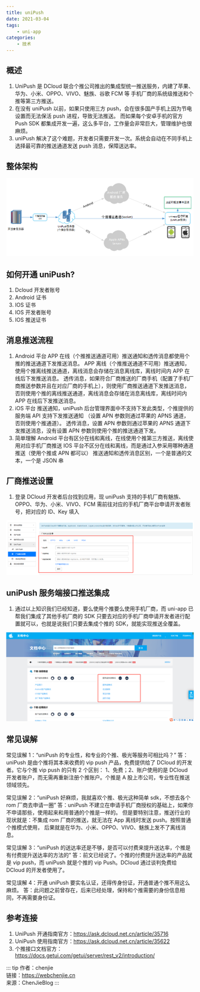 ```yaml
---
title: uniPush
date: 2021-03-04
tags:
    - uni-app
categories:
    - 技术
---
```


## 概述

1. UniPush 是 DCloud 联合个推公司推出的集成型统一推送服务，内建了苹果、华为、小米、OPPO、VIVO、魅族、谷歌 FCM 等
   手机厂商的系统级推送和个推等第三方推送。
2. 在没有 uniPush 以前，如果只使用三方 push，会在很多国产手机上因为节电设置而无法保活 push 进程，导致无法推送。
   而如果每个安卓手机的官方 Push SDK 都集成开发一遍，这么多平台，工作量会非常巨大，管理维护也很麻烦。
3. uniPush 解决了这个难题，开发者只需要开发一次。系统会自动在不同手机上选择最可靠的推送通道发送 push 消息，保障送达率。

## 整体架构

![整体架构](/image/blogs/技术/20210304/blogs-技术-20210304-1.png)

## 如何开通 uniPush?

1. Dcloud 开发者账号
2. Android 证书
3. IOS 证书
4. IOS 开发者账号
5. IOS 推送证书

## 消息推送流程

1. Android 平台
   APP 在线（个推推送通道可用）推送通知和透传消息都使用个推的推送通道下发推送消息。
   APP 离线（个推推送通道不可用）推送通知，使用个推离线推送通道，离线消息会存储在消息离线库，离线时间内 APP 在线后下发推送消息。
   透传消息，如果符合厂商推送的厂商手机（配置了手机厂商推送参数并且在对应厂商的手机上），则使用厂商推送通道下发推送消息，
   否则使用个推的离线推送通道，离线消息会存储在消息离线库，离线时间内 APP 在线后下发推送消息。
2. iOS 平台
   推送通知，uniPush 后台管理界面中不支持下发此类型，个推提供的服务端 API 支持下发推送通知
   （设置 APN 参数则通过苹果的 APNS 通道，否则使用个推通道）。
   透传消息，设置 APN 参数则通过苹果的 APNS 通道下发推送消息，没有设置 APN 参数则使用个推的推送通道下发。
3. 简单理解
   Android 平台有区分在线和离线，在线使用个推第三方推送，离线使用对应手机厂商推送
   IOS 平台不区分在线和离线，而是通过入参采用哪种通道推送（使用个推或 APN 都可以）
   推送通知和透传消息区别，一个是普通的文本，一个是 JSON 串

## 厂商推送设置

1. 登录 DCloud 开发者后台找到应用，现 uniPush 支持的手机厂商有魅族、OPPO、华为、小米、VIVO、FCM
   需前往对应的手机厂商平台申请开发者账号，把对应的 ID、Key 填入

![厂商推送设置](/image/blogs/技术/20210304/blogs-技术-20210304-2.png)

## uniPush 服务端接口推送集成

1. 通过以上知识我们已经知道，要么使用个推要么使用手机厂商，而 uni-app 已帮我们集成了其他手机厂商的 SDK
   只要去对应的手机厂商申请开发者进行配置就可以，也就是说我们只要去集成个推的 SDK，就能实现推送全覆盖。

![uniPush 服务端接口推送集成](/image/blogs/技术/20210304/blogs-技术-20210304-3.png)

## 常见误解

常见误解 1：“uniPush 的专业性，和专业的个推、极光等服务可相比吗？”
答：uniPush 是由个推将其本来收费的 vip push 产品，免费提供给了 DCloud 的开发者。它与个推 vip push 的只有 2 个区别：
1、免费；2、账户使用的是 DCloud 开发者账户，而无需再重新注册个推账户。个推是 A 股上市公司，专业性在推送领域领先。

常见误解 2：“uniPush 好麻烦，我就喜欢个推、极光这种简单 sdk，不想去各个 rom 厂商去申请一圈”
答：uniPush 不建立在申请手机厂商授权的基础上，如果你不申请那些，使用起来和用普通的个推是一样的。
但是要特别注意，推送行业的现状就是：不集成 rom 厂商的推送，就无法在 App 离线时发送 push。按照普通个推模式使用，
后果就是在华为、小米、OPPO、VIVO、魅族上发不了离线消息。

常见误解 3：“uniPush 的送达率还是不够，是否可以付费来提升送达率，个推是有付费提升送达率的方法的”
答：前文已经说了。个推的付费提升送达率的产品就是 vip push，而 uniPush 就是个推的 vip Push。DCloud 通过谈判免费给 DCloud 的开发者使用了。

常见误解 4：开通 uniPush 要实名认证，还得传身份证，开通普通个推不用这么麻烦。
答：此问题之前曾存在，后来已经处理，保持和个推需要的身份信息相同，不再需要身份证。

## 参考连接

1. UniPush 开通指南官方：https://ask.dcloud.net.cn/article/35716
2. UniPush 使用指南官方：https://ask.dcloud.net.cn/article/35622
3. 个推接口文档官方：https://docs.getui.com/getui/server/rest_v2/introduction/

::: tip
作者：chenjie <br>
链接：https://webchenjie.cn <br>
来源：ChenJieBlog
:::
